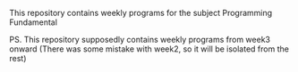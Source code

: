 This repository contains weekly programs for the subject Programming Fundamental

PS. This repository supposedly contains weekly programs from week3 onward (There was some mistake with week2, so it will be isolated from the rest)
